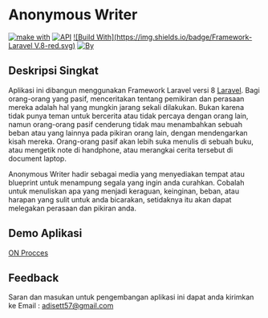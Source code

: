 # Anonymous Writer
[![make with](https://img.shields.io/badge/Make%20With-&#9829;-yellow.svg)](https://opensource.org/licenses/)
[![API](https://img.shields.io/badge/None-blue.svg)](http://www.gnu.org/licenses/agpl-3.0)
[![Build With](https://img.shields.io/badge/Framework-Laravel V.8-red.svg)](http://www.gnu.org/licenses/agpl-3.0)
[![By](https://img.shields.io/badge/By-Adi%20Setiawan-green.svg)](http://www.gnu.org/licenses/agpl-3.0)

## Deskripsi Singkat
Aplikasi ini dibangun menggunakan Framework Laravel versi 8 [Laravel](https://laravel.com/docs/8.x).
Bagi orang-orang yang pasif, menceritakan tentang pemikiran dan perasaan mereka adalah hal yang mungkin jarang sekali dilakukan. Bukan karena tidak punya teman untuk bercerita atau tidak percaya dengan orang lain, namun orang-orang pasif cenderung tidak mau menambahkan sebuah beban atau yang lainnya pada pikiran orang lain, dengan mendengarkan kisah mereka. Orang-orang pasif akan lebih suka menulis di sebuah buku, atau mengetik note di handphone, atau merangkai cerita tersebut di document laptop.

Anonymous Writer hadir sebagai media yang menyediakan tempat atau blueprint untuk menampung segala yang ingin anda curahkan. Cobalah untuk menuliskan apa yang menjadi keraguan, keinginan, beban, atau harapan yang sulit untuk anda bicarakan, setidaknya itu akan dapat melegakan perasaan dan pikiran anda.

## Demo Aplikasi 
[ON Procces]()

## Feedback
Saran dan masukan untuk pengembangan aplikasi ini dapat anda kirimkan ke Email : adisett57@gmail.com
